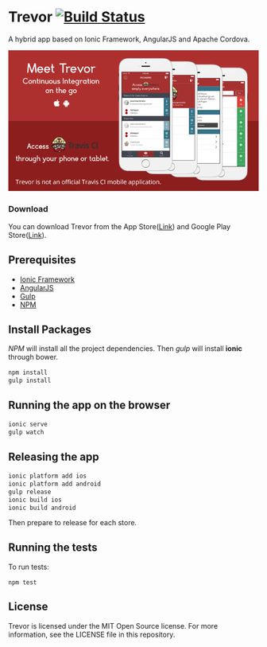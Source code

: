 Trevor [![Build Status](https://magnum.travis-ci.com/ekonstantinidis/trevor.svg?token=9QR4ewbqbkEmHps6q5sq&branch=master)](https://magnum.travis-ci.com/ekonstantinidis/trevor)
=====================
A hybrid app based on Ionic Framework, AngularJS and Apache Cordova.

![Trevor App](www/images/press.png)


### Download
You can download Trevor from the App Store([Link](http://itunes.apple.com/app/id962155187)) and Google Play Store([Link](http://play.google.com/store/apps/details?id=com.iamemmanouil.trevor)).


## Prerequisites

 - [Ionic Framework](http://ionicframework.com/)
 - [AngularJS](http://angularjs.org)
 - [Gulp](http://gulpjs.com/)
 - [NPM](https://www.npmjs.com/)


## Install Packages
*NPM* will install all the project dependencies. Then *gulp* will install **ionic** through bower.

    npm install
    gulp install


## Running the app on the browser

    ionic serve
    gulp watch


## Releasing the app

    ionic platform add ios
    ionic platform add android
    gulp release
    ionic build ios
    ionic build android

Then prepare to release for each store.


## Running the tests
To run tests:

    npm test


## License

Trevor is licensed under the MIT Open Source license. For more information, see the LICENSE file in this repository.
